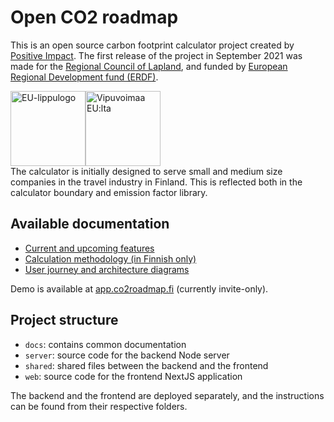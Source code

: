 # Open CO2 roadmap

This is an open source carbon footprint calculator project created by [Positive Impact](https://www.positiveimpact.fi). The first release of the project in September 2021 was made for the [Regional Council of Lapland](https://www.lapinliitto.fi/en/), and funded by [European Regional Development fund (ERDF)](http://www.rakennerahastot.fi/web/en).

<div style="display:flex">
  <img src="https://www.rakennerahastot.fi/documents/10179/54846/EU_EAKR_FI_vertical_20mm_rgb.png" height= "120px" alt="EU-lippulogo">
  <img src="https://www.rakennerahastot.fi/documents/10179/55439/VipuvoimaaEU_2014_2020_rgb.png" height= "120px" alt="Vipuvoimaa EU:lta">
</div>
The calculator is initially designed to serve small and medium size companies in the travel industry in Finland. This is reflected both in the calculator boundary and emission factor library.

## Available documentation

- [Current and upcoming features](docs/features.md)
- [Calculation methodology (in Finnish only)](https://docs.google.com/document/d/1CvHBqop9aaz7wTSQzzQz7qYP0S1VqrNNqfVHhqnYONQ/edit?usp=sharing)
- [User journey and architecture diagrams](https://miro.com/app/board/o9J_l_ZRMF8=/)

Demo is available at [app.co2roadmap.fi](https://app.co2roadmap.fi) (currently invite-only).

## Project structure

- `docs`: contains common documentation
- `server`: source code for the backend Node server
- `shared`: shared files between the backend and the frontend
- `web`: source code for the frontend NextJS application

The backend and the frontend are deployed separately, and the instructions can be found from their respective folders.
